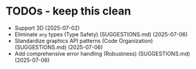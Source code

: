 # TODOs - keep this clean

- Support 3D (2025-07-02)
- Eliminate `any` types (Type Safety) (SUGGESTIONS.md) (2025-07-06)
- Standardize graphics API patterns (Code Organization) (SUGGESTIONS.md) (2025-07-06)
- Add comprehensive error handling (Robustness) (SUGGESTIONS.md) (2025-07-06)
